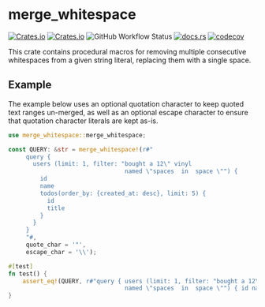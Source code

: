 # merge_whitespace

[![Crates.io](https://img.shields.io/crates/v/merge-whitespace)](https://crates.io/crates/merge-whitespace)
[![Crates.io](https://img.shields.io/crates/l/merge-whitespace)](https://crates.io/crates/merge-whitespace)
![GitHub Workflow Status](https://img.shields.io/github/actions/workflow/status/sunsided/merge-whitespace-rs/rust.yml)
[![docs.rs](https://img.shields.io/docsrs/merge-whitespace)](https://docs.rs/merge-whitespace/)
[![codecov](https://codecov.io/gh/sunsided/merge-whitespace-rs/graph/badge.svg?token=U6viefmywe)](https://codecov.io/gh/sunsided/merge-whitespace-rs)


This crate contains procedural macros for removing multiple consecutive whitespaces from a
given string literal, replacing them with a single space.

## Example

The example below uses an optional quotation character to keep quoted text ranges un-merged, as well as
an optional escape character to ensure that quotation character literals are kept as-is.

```rust
use merge_whitespace::merge_whitespace;

const QUERY: &str = merge_whitespace!(r#"
     query {
       users (limit: 1, filter: "bought a 12\" vinyl
                                 named \"spaces  in  space \"") {
         id
         name
         todos(order_by: {created_at: desc}, limit: 5) {
           id
           title
         }
       }
     }
     "#,
     quote_char = '"',
     escape_char = '\\');

#[test]
fn test() {
    assert_eq!(QUERY, r#"query { users (limit: 1, filter: "bought a 12\" vinyl
                                 named \"spaces  in  space \"") { id name todos(order_by: {created_at: desc}, limit: 5) { id title } } }"#);
}
```
